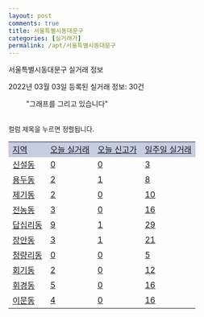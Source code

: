 ```yaml
---
layout: post
comments: true
title: 서울특별시동대문구
categories: [실거래가]
permalink: /apt/서울특별시동대문구
---
```


서울특별시동대문구 실거래 정보

2022년 03월 03일 등록된 실거래 정보: 30건

<!--<script async src="https://pagead2.googlesyndication.com/pagead/js/adsbygoogle.js?client=ca-pub-3485438051770037"
 crossorigin="anonymous"></script>-->

<script type="text/javascript">
  google.charts.load('current', {'packages':['corechart']});
  google.charts.setOnLoadCallback(drawChart);

  function drawChart() {
    var data = google.visualization.arrayToDataTable([['거래일', '매매', '전월세', '전매'], ['21-01', 0, 8, 0], ['21-02', 117, 484, 0], ['21-03', 145, 527, 2], ['21-04', 121, 371, 0], ['21-05', 180, 402, 1], ['21-06', 138, 378, 1], ['21-07', 197, 437, 1], ['21-08', 142, 408, 2], ['21-09', 106, 366, 1], ['21-10', 122, 394, 1], ['21-11', 56, 321, 2], ['21-12', 42, 453, 0], ['22-01', 41, 452, 0], ['22-02', 20, 327, 0]]);

    var options = {
      title: '최근 1년간 유형별 거래량 추이',
      legend: { position: 'bottom' }
    };

    setTimeout(function() {
        var chart = new google.visualization.LineChart(document.getElementById('columnchart_material'));
        chart.draw(data, (options));
        document.getElementById('loading').style.display = 'none';
        var dayLabel = (new Date()).getDay();
        if (dayLabel < 2) {
            sorttable.innerSortFunction.apply(document.getElementById('week'), []);
            sorttable.innerSortFunction.apply(document.getElementById('week'), []);        
        }
        else {
            sorttable.innerSortFunction.apply(document.getElementById('today'), []);
            sorttable.innerSortFunction.apply(document.getElementById('today'), []);
        }
    }, 200);

  }
</script>

<div id="loading" style="z-index:20; display: block; margin-left: 35px">"그래프를 그리고 있습니다"</div>
<div id="columnchart_material" style="width: 95%; margin-left: -35px; display: block"></div>
<!--<div style="width: 95%; margin-left: -35px; display: block">
      <script async src="https://pagead2.googlesyndication.com/pagead/js/adsbygoogle.js?client=ca-pub-3485438051770037"
          crossorigin="anonymous"></script>
      <ins class="adsbygoogle"
          style="display:block"
          data-ad-format="fluid"
          data-ad-layout-key="-fb+5w+4e-db+86"
          data-ad-client="ca-pub-3485438051770037"
          data-ad-slot="1827090281"></ins>
      <script>
          (adsbygoogle = window.adsbygoogle || []).push({});
      </script>
</div>-->
<br>

<font size='small' style='font-size: small;'>컬럼 제목을 누르면 정렬됩니다.</font>
<table class="sortable">
  <tr style='background-color: rgba(114, 132, 186,0.4);'>
    <td id="region"><a href="#">지역</a></td>
    <td id="today"><a href="#">오늘 실거래</a></td>
    <td id="today_new"><a href="#">오늘 신고가</a></td>
    <td id="week"><a href="#">일주일 실거래</a></td>
  </tr>

  
  <tr class="item">
    <td><a href="서울특별시동대문구신설동">신설동</a></td>
    <td><a href="서울특별시동대문구신설동">0</a></td>
    <td><a href="서울특별시동대문구신설동">0</a></td>
    <td><a href="서울특별시동대문구신설동">3</a></td>
  </tr>
    

  <tr class="item">
    <td><a href="서울특별시동대문구용두동">용두동</a></td>
    <td><a href="서울특별시동대문구용두동">2</a></td>
    <td><a href="서울특별시동대문구용두동">1</a></td>
    <td><a href="서울특별시동대문구용두동">8</a></td>
  </tr>
    

  <tr class="item">
    <td><a href="서울특별시동대문구제기동">제기동</a></td>
    <td><a href="서울특별시동대문구제기동">2</a></td>
    <td><a href="서울특별시동대문구제기동">0</a></td>
    <td><a href="서울특별시동대문구제기동">10</a></td>
  </tr>
    

  <tr class="item">
    <td><a href="서울특별시동대문구전농동">전농동</a></td>
    <td><a href="서울특별시동대문구전농동">3</a></td>
    <td><a href="서울특별시동대문구전농동">0</a></td>
    <td><a href="서울특별시동대문구전농동">16</a></td>
  </tr>
    

  <tr class="item">
    <td><a href="서울특별시동대문구답십리동">답십리동</a></td>
    <td><a href="서울특별시동대문구답십리동">9</a></td>
    <td><a href="서울특별시동대문구답십리동">1</a></td>
    <td><a href="서울특별시동대문구답십리동">29</a></td>
  </tr>
    

  <tr class="item">
    <td><a href="서울특별시동대문구장안동">장안동</a></td>
    <td><a href="서울특별시동대문구장안동">3</a></td>
    <td><a href="서울특별시동대문구장안동">1</a></td>
    <td><a href="서울특별시동대문구장안동">21</a></td>
  </tr>
    

  <tr class="item">
    <td><a href="서울특별시동대문구청량리동">청량리동</a></td>
    <td><a href="서울특별시동대문구청량리동">0</a></td>
    <td><a href="서울특별시동대문구청량리동">0</a></td>
    <td><a href="서울특별시동대문구청량리동">5</a></td>
  </tr>
    

  <tr class="item">
    <td><a href="서울특별시동대문구회기동">회기동</a></td>
    <td><a href="서울특별시동대문구회기동">2</a></td>
    <td><a href="서울특별시동대문구회기동">0</a></td>
    <td><a href="서울특별시동대문구회기동">12</a></td>
  </tr>
    

  <tr class="item">
    <td><a href="서울특별시동대문구휘경동">휘경동</a></td>
    <td><a href="서울특별시동대문구휘경동">5</a></td>
    <td><a href="서울특별시동대문구휘경동">0</a></td>
    <td><a href="서울특별시동대문구휘경동">16</a></td>
  </tr>
    

  <tr class="item">
    <td><a href="서울특별시동대문구이문동">이문동</a></td>
    <td><a href="서울특별시동대문구이문동">4</a></td>
    <td><a href="서울특별시동대문구이문동">0</a></td>
    <td><a href="서울특별시동대문구이문동">16</a></td>
  </tr>
    


</table>


    